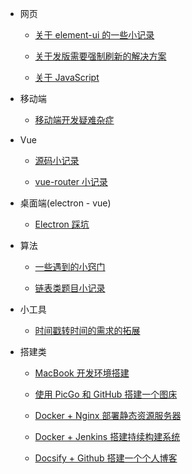 - 网页

  - [关于 element-ui 的一些小记录](code/vue-element-ui.md)

  - [关于发版需要强制刷新的解决方案](code/fixing-compulsory-refresh.md)

  - [关于 JavaScript](javascript.md)

- 移动端

  - [移动端开发疑难杂症](code/mobile.md)

- Vue

  - [源码小记录](vue-source-code1.md)

  - [vue-router 小记录](vue.md)

- 桌面端(electron - vue)

  - [Electron 踩坑](code/electron.md)

- 算法

  - [一些遇到的小窍门](algorithm/algo-tips.md)

  - [链表类题目小记录](algorithm/algorithm-link-node.md)

- 小工具

  - [时间戳转时间的需求的拓展](tools/milliseconds-to-format-date.md)

- 搭建类

  - [MacBook 开发环境搭建](build/macbook-env.md)

  - [使用 PicGo 和 GitHub 搭建一个图床](build/picgo-github-image-hosting.md)

  - [Docker + Nginx 部署静态资源服务器](build/docker-nginx-static-server.md)

  - [Docker + Jenkins 搭建持续构建系统](build/docker-jenkins-cicd.md)

  - [Docsify + Github 搭建一个个人博客](build/docsify-github-blog.md)
